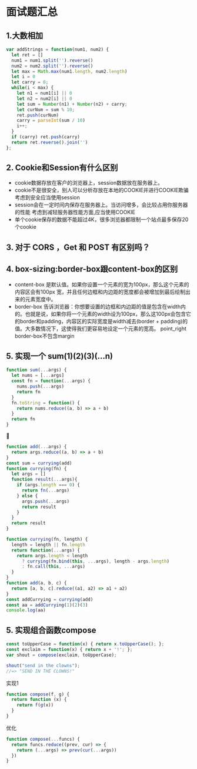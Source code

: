 # 面试题汇总
## 1.大数相加
```js
var addStrings = function(num1, num2) {
  let ret = []
  num1 = num1.split('').reverse()
  num2 = num2.split('').reverse()
  let max = Math.max(num1.length, num2.length)
  let i = 0
  let carry = 0;
  while(i < max) {
    let n1 = num1[i] || 0
    let n2 = num2[i] || 0
    let sum = Number(n1) + Number(n2) + carry;
    let curNum = sum % 10;
    ret.push(curNum)
    carry = parseInt(sum / 10)
    i++;
  }
  if (carry) ret.push(carry)
  return ret.reverse().join('')
};
```
## 2. Cookie和Session有什么区别
- cookie数据存放在客户的浏览器上，session数据放在服务器上。
- cookie不是很安全，别人可以分析存放在本地的COOKIE并进行COOKIE欺骗 考虑到安全应当使用session
- session会在一定时间内保存在服务器上。当访问增多，会比较占用你服务器的性能 考虑到减轻服务器性能方面,应当使用COOKIE
- 单个cookie保存的数据不能超过4K，很多浏览器都限制一个站点最多保存20个cookie
## 3. 对于 CORS ，Get 和 POST 有区别吗？
## 4. box-sizing:border-box跟content-box的区别
- content-box  是默认值。如果你设置一个元素的宽为100px，那么这个元素的内容区会有100px 宽，并且任何边框和内边距的宽度都会被增加到最后绘制出来的元素宽度中。
- border-box 告诉浏览器：你想要设置的边框和内边距的值是包含在width内的。也就是说，如果你将一个元素的width设为100px，那么这100px会包含它的border和padding，内容区的实际宽度是width减去(border + padding)的值。大多数情况下，这使得我们更容易地设定一个元素的宽高。
point_right border-box不包含margin
## 5. 实现一个 sum(1)(2)(3)(...n)
```js
function sum(...args) {
  let nums = [...args]
  const fn = function(...args) {
    nums.push(...args)
    return fn
  }
  fn.toString = function() {
    return nums.reduce((a, b) => a + b)
  }
  return fn
}
```
:100:
```js
function add(...args) {
  return args.reduce((a, b) => a + b)
}
const sum = currying(add)
function currying(fn) {
  let args = []
  function result(...args){
    if (args.length === 0) {
      return fn(...args)
    } else {
      args.push(...args)
      return result
    }
  }
  return result
}
```
```js
function currying(fn, length) {
  length = length || fn.length
  return function(...args) {
    return args.length < length
      ? currying(fn.bind(this, ...args), length - args.length)
      : fn.call(this, ...args)
  }
}
function add(a, b, c) {
  return [a, b, c].reduce((a1, a2) => a1 + a2)
}
const addCurrying = currying(add)
const aa = addCurrying(1)(2)(3)
console.log(aa)
```

## 5. 实现组合函数compose
```js
const toUpperCase = function(x) { return x.toUpperCase(); };
const exclaim = function(x) { return x + '!'; };
var shout = compose(exclaim, toUpperCase);

shout("send in the clowns");
//=> "SEND IN THE CLOWNS!"
```

实现1
```js
function compose(f, g) {
  return function (x) {
    return f(g(x))
  }
}
```
优化
```js
function compose(...funcs) {
  return funcs.reduce((prev, cur) => {
    return (...args) => prev(cur(...args))
  })
}
```